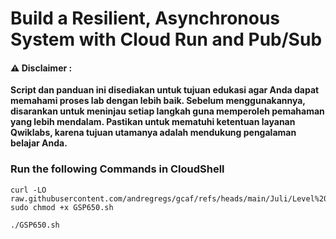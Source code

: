 #  Build a Resilient, Asynchronous System with Cloud Run and Pub/Sub


#### ⚠️ Disclaimer :
**Script dan panduan ini disediakan untuk tujuan edukasi agar Anda dapat memahami proses lab dengan lebih baik. Sebelum menggunakannya, disarankan untuk meninjau setiap langkah guna memperoleh pemahaman yang lebih mendalam. Pastikan untuk mematuhi ketentuan layanan Qwiklabs, karena tujuan utamanya adalah mendukung pengalaman belajar Anda.**

### Run the following Commands in CloudShell 

```
curl -LO raw.githubusercontent.com/andregregs/gcaf/refs/heads/main/Juli/Level%202/Build%20a%20Resilient%2C%20Asynchronous%20System%20with%20Cloud%20Run%20and%20Pub%20Sub/GSP650.sh
sudo chmod +x GSP650.sh

./GSP650.sh
```